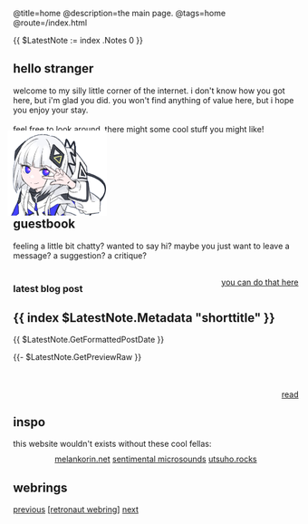 @title=home
@description=the main page.
@tags=home
@route=/index.html

{{ $LatestNote := index .Notes 0 }}

<div class="grid-justify">
    <div>
        <h2> hello stranger </h2>
        <p>
            welcome to my silly little corner of the internet. i don't know how you got here, but i'm glad you did.
            you won't find anything of value here, but i hope you enjoy your stay. <br /><br />
            feel free to look around, there might some cool stuff you might like!
        </p>
    </div>
    <div>
        <img src="static/imgs/kafu-peace.png" height="100px"
            style="transform: scaleX(-1);scale: 1.5;position:relative;bottom: -5px;left:20px;pointer-events: none">
    </div>
</div>

<div class="grid">
    <div class="window">
        <div class="window-content">
            <h2> guestbook </h2>
            feeling a little bit chatty?
            wanted to say hi?
            maybe you just want to leave a message?
            a suggestion?
            a critique?
            <div style="text-align: right;position: relative;top: 30px;">
                <a class="href-right" href="https://xjunko.atabook.org/"> you can do that here </a>
            </div>
        </div>
    </div>
    <div class="window window-content blog" style="z-index: 2;">
        <h3> latest blog post </h3>
        <div>
            <h2> {{ index $LatestNote.Metadata "shorttitle" }} </h2><span> {{ $LatestNote.GetFormattedPostDate }}
            </span>
            <p
                style="height: 50px;overflow: hidden; display: -webkit-box; -webkit-box-orient: vertical; -webkit-line-clamp: 3;">
                {{- $LatestNote.GetPreviewRaw }}
            </p>
            <div style="text-align: right;position: relative;top: 2px;">
                <a class="href-right" href="/blog/{{ index $LatestNote.Metadata "slog" }}.html"> read </a>
            </div>
        </div>
    </div>
    <div class="window window-content">
        <h2> inspo </h2>
        this website wouldn't exists without these cool fellas:
        <div style="padding-top: 10px; text-align: center;">
            <a href="https://melankorin.net/"
                title="this version of the website was mostly based of kori's melankorin.net">melankorin.net</a>
            <a href="https://microsounds.github.io/"
                title="was what got me into making personal websites again.">sentimental microsounds</a>
            <a href="https://utsuho.rocks/"
                title="was the website i was inspired on when i was first starting.">utsuho.rocks</a>
        </div>
    </div>
    <div class="window window-content webrings">
        <h2> webrings </h2>
        <div>
            <script src="https://cdn.jsdelivr.net/gh/diamondburned/libwebring@nightly/dist/webring-element.js"
                type="module"></script>
            <link rel="stylesheet" href="static/css/webring.css">
            <webring-element name="junko" src="https://raw.githubusercontent.com/xjunko/webrings/master/webring.json"
                data-ring-name="PAKB" data-link-name="junko" data-left-link-name="zavents"
                data-right-link-name="mystia">
            </webring-element>
        </div>
        <div class="webring-nav-a">
            <a href='https://webring.dinhe.net/prev/https://kafu.nekoweb.org'>previous</a>
            <a href='https://webring.dinhe.net/'>[retronaut webring]</a>
            <a href='https://webring.dinhe.net/next/https://kafu.nekoweb.org'>next</a>
        </div>
        <div id="smallvocaring" class="blacken">
            <script src="../static/js/vocaloid.webring.js"></script>
        </div>
    </div>
</div>